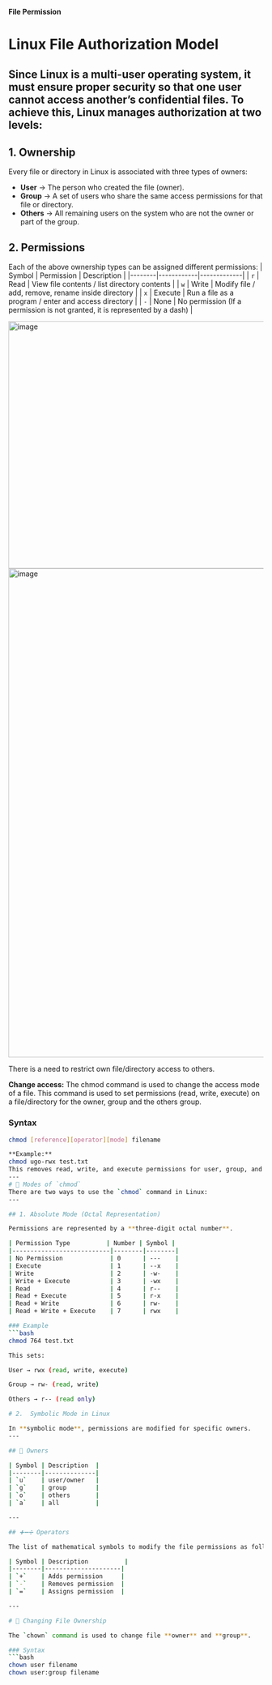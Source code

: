 **File Permission**

# Linux File Authorization Model
Since Linux is a multi-user operating system, it must ensure proper security so that one user cannot access another’s confidential files. To achieve this, Linux manages authorization at two levels:
---
## 1. Ownership
Every file or directory in Linux is associated with three types of owners:
- **User** → The person who created the file (owner).  
- **Group** → A set of users who share the same access permissions for that file or directory.  
- **Others** → All remaining users on the system who are not the owner or part of the group.
## 2. Permissions 
Each of the above ownership types can be assigned different permissions:
| Symbol | Permission | Description |
|--------|------------|-------------|
| `r`    | Read       | View file contents / list directory contents |
| `w`    | Write      | Modify file / add, remove, rename inside directory |
| `x`    | Execute    | Run a file as a program / enter and access directory |
| `-`    | None       | No permission (If a permission is not granted, it is represented by a dash) |

<img width="1300" height="488" alt="image" src="https://github.com/user-attachments/assets/87eebaf7-f685-4e64-8f1a-81c0c4236d86" />

<img width="1614" height="966" alt="image" src="https://github.com/user-attachments/assets/c12b5715-f110-445a-9759-a8949259f11e" />


There is a need to restrict own file/directory access to others.

**Change access:** The chmod command is used to change the access mode of a file. This command is used to set permissions (read, write, execute) on a file/directory for the owner, group and the others group.

### Syntax
```bash
chmod [reference][operator][mode] filename

**Example:**
chmod ugo-rwx test.txt
This removes read, write, and execute permissions for user, group, and others.
---
# 🧮 Modes of `chmod`
There are two ways to use the `chmod` command in Linux:
---

## 1. Absolute Mode (Octal Representation)

Permissions are represented by a **three-digit octal number**.

| Permission Type          | Number | Symbol |
|---------------------------|--------|--------|
| No Permission             | 0      | ---    |
| Execute                   | 1      | --x    |
| Write                     | 2      | -w-    |
| Write + Execute           | 3      | -wx    |
| Read                      | 4      | r--    |
| Read + Execute            | 5      | r-x    |
| Read + Write              | 6      | rw-    |
| Read + Write + Execute    | 7      | rwx    |

### Example
```bash
chmod 764 test.txt

This sets:

User → rwx (read, write, execute)

Group → rw- (read, write)

Others → r-- (read only)

# 2.  Symbolic Mode in Linux

In **symbolic mode**, permissions are modified for specific owners.
---

## 👤 Owners

| Symbol | Description  |
|--------|--------------|
| `u`    | user/owner   |
| `g`    | group        |
| `o`    | others       |
| `a`    | all          |

---

## ➕➖➗ Operators

The list of mathematical symbols to modify the file permissions as follows,

| Symbol | Description          |
|--------|---------------------|
| `+`    | Adds permission     |
| `-`    | Removes permission  |
| `=`    | Assigns permission  |

---

# 👥 Changing File Ownership

The `chown` command is used to change file **owner** and **group**.

### Syntax
```bash
chown user filename
chown user:group filename



